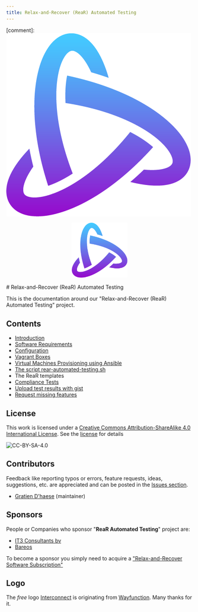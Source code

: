 ```yaml
---
title: Relax-and-Recover (ReaR) Automated Testing
---
```

[comment]:  ![Interconnect logo](images/Interconnect.png)
<p align="center">
  <img src="images/Interconnect.png" width="150"/>
</p>
# Relax-and-Recover (ReaR) Automated Testing

This is the documentation around our "Relax-and-Recover (ReaR) Automated Testing" project.

## Contents

- [Introduction](introduction.md)
- [Software Requirements](software.md)
- [Configuration](configuration.md)
- [Vagrant Boxes](vagrantboxes.md)
- [Virtual Machines Provisioning using Ansible](ansible.md)
- [The script rear-automated-testing.sh](script.md)
- The ReaR templates
- [Compliance Tests](inspec.md)
- [Upload test results with gist](gists.md)
- [Request missing features](sponsoring.md)

## License

This work is licensed under a [Creative Commons Attribution-ShareAlike 4.0 International License](https://creativecommons.org/licenses/by-sa/4.0/). See the [license](LICENSE.txt) for details

![CC-BY-SA-4.0](https://i.creativecommons.org/l/by-sa/4.0/88x31.png)

## Contributors

Feedback like reporting typos or errors, feature requests, ideas, suggestions, etc. are appreciated and can be posted in the [Issues section](https://github.com/gdha/rear-automated-testing/issues).

- [Gratien D'haese](https://github.com/gdha/) (maintainer)

## Sponsors

People or Companies who sponsor "**ReaR Automated Testing**" project are:

- [IT3 Consultants bv](http://www.it3.be/)
- [Bareos](http://www.bareos.com/en/)

To become a sponsor you simply need to acquire a ["Relax-and-Recover Software Subscription"](http://www.it3.be/rear-support/)

## Logo

The *free* logo [Interconnect](https://wayfx.com/wp-content/themes/understrap/images/logos/downloads/Interconnect.zip) is originating from [Wayfunction](https://wayfx.com/logos/). Many thanks for it.
